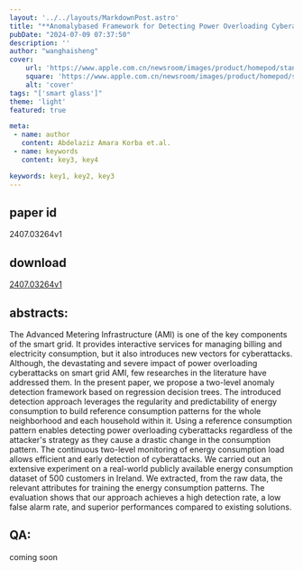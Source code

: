 ```yaml
---
layout: '../../layouts/MarkdownPost.astro'
title: "**Anomalybased Framework for Detecting Power Overloading Cyberattacks in Smart Grid AMI**"
pubDate: "2024-07-09 07:37:50"
description: ''
author: "wanghaisheng"
cover:
    url: 'https://www.apple.com.cn/newsroom/images/product/homepod/standard/Apple-HomePod-hero-230118_big.jpg.large_2x.jpg'
    square: 'https://www.apple.com.cn/newsroom/images/product/homepod/standard/Apple-HomePod-hero-230118_big.jpg.large_2x.jpg'
    alt: 'cover'
tags: "['smart glass']"
theme: 'light'
featured: true

meta:
 - name: author
   content: Abdelaziz Amara Korba et.al.
 - name: keywords
   content: key3, key4

keywords: key1, key2, key3
---
```


## paper id
2407.03264v1
## download
[2407.03264v1](http://arxiv.org/abs/2407.03264v1)
## abstracts:
The Advanced Metering Infrastructure (AMI) is one of the key components of the smart grid. It provides interactive services for managing billing and electricity consumption, but it also introduces new vectors for cyberattacks. Although, the devastating and severe impact of power overloading cyberattacks on smart grid AMI, few researches in the literature have addressed them. In the present paper, we propose a two-level anomaly detection framework based on regression decision trees. The introduced detection approach leverages the regularity and predictability of energy consumption to build reference consumption patterns for the whole neighborhood and each household within it. Using a reference consumption pattern enables detecting power overloading cyberattacks regardless of the attacker's strategy as they cause a drastic change in the consumption pattern. The continuous two-level monitoring of energy consumption load allows efficient and early detection of cyberattacks. We carried out an extensive experiment on a real-world publicly available energy consumption dataset of 500 customers in Ireland. We extracted, from the raw data, the relevant attributes for training the energy consumption patterns. The evaluation shows that our approach achieves a high detection rate, a low false alarm rate, and superior performances compared to existing solutions.
## QA:
coming soon
